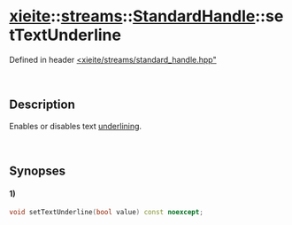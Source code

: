 # [xieite](../../../../../xieite.md)\:\:[streams](../../../../../streams.md)\:\:[StandardHandle](../../../standard_handle.md)\:\:setTextUnderline
Defined in header [<xieite/streams/standard_handle.hpp"](../../../../../../include/xieite/streams/standard_handle.hpp)

&nbsp;

## Description
Enables or disables text <u>underlining</u>.

&nbsp;

## Synopses
#### 1)
```cpp
void setTextUnderline(bool value) const noexcept;
```
